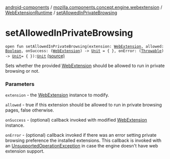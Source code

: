 [android-components](../../index.md) / [mozilla.components.concept.engine.webextension](../index.md) / [WebExtensionRuntime](index.md) / [setAllowedInPrivateBrowsing](./set-allowed-in-private-browsing.md)

# setAllowedInPrivateBrowsing

`open fun setAllowedInPrivateBrowsing(extension: `[`WebExtension`](../-web-extension/index.md)`, allowed: `[`Boolean`](https://kotlinlang.org/api/latest/jvm/stdlib/kotlin/-boolean/index.html)`, onSuccess: (`[`WebExtension`](../-web-extension/index.md)`) -> `[`Unit`](https://kotlinlang.org/api/latest/jvm/stdlib/kotlin/-unit/index.html)` = { }, onError: (`[`Throwable`](https://kotlinlang.org/api/latest/jvm/stdlib/kotlin/-throwable/index.html)`) -> `[`Unit`](https://kotlinlang.org/api/latest/jvm/stdlib/kotlin/-unit/index.html)` = { }): `[`Unit`](https://kotlinlang.org/api/latest/jvm/stdlib/kotlin/-unit/index.html) [(source)](https://github.com/mozilla-mobile/android-components/blob/master/components/concept/engine/src/main/java/mozilla/components/concept/engine/webextension/WebExtensionRuntime.kt#L150)

Sets whether the provided [WebExtension](../-web-extension/index.md) should be allowed to run in private browsing or not.

### Parameters

`extension` - the [WebExtension](../-web-extension/index.md) instance to modify.

`allowed` - true if this extension should be allowed to run in private browsing pages, false otherwise.

`onSuccess` - (optional) callback invoked with modified [WebExtension](../-web-extension/index.md) instance.

`onError` - (optional) callback invoked if there was an error setting private browsing preference
the installed extensions. This callback is invoked with an [UnsupportedOperationException](http://docs.oracle.com/javase/7/docs/api/java/lang/UnsupportedOperationException.html)
in case the engine doesn't have web extension support.